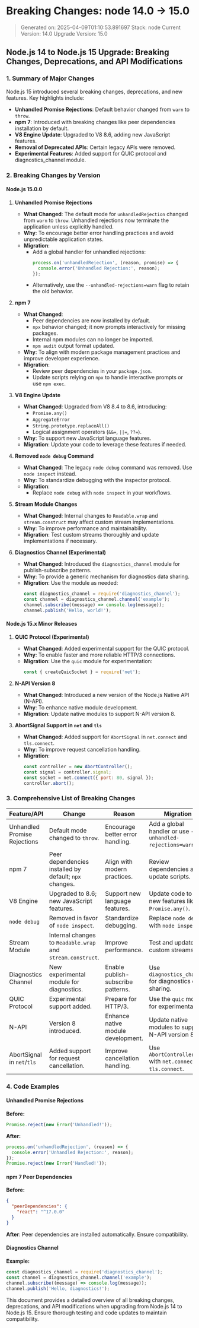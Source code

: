 # Breaking Changes: node 14.0 → 15.0
> Generated on: 2025-04-09T01:10:53.891697
> Stack: node
> Current Version: 14.0
> Upgrade Version: 15.0

## Node.js 14 to Node.js 15 Upgrade: Breaking Changes, Deprecations, and API Modifications

### 1. Summary of Major Changes
Node.js 15 introduced several breaking changes, deprecations, and new features. Key highlights include:
- **Unhandled Promise Rejections**: Default behavior changed from `warn` to `throw`.
- **npm 7**: Introduced with breaking changes like peer dependencies installation by default.
- **V8 Engine Update**: Upgraded to V8 8.6, adding new JavaScript features.
- **Removal of Deprecated APIs**: Certain legacy APIs were removed.
- **Experimental Features**: Added support for QUIC protocol and diagnostics_channel module.

### 2. Breaking Changes by Version

#### **Node.js 15.0.0**
1. **Unhandled Promise Rejections**
   - **What Changed**: The default mode for `unhandledRejection` changed from `warn` to `throw`. Unhandled rejections now terminate the application unless explicitly handled.
   - **Why**: To encourage better error handling practices and avoid unpredictable application states.
   - **Migration**:
     - Add a global handler for unhandled rejections:
       ```javascript
       process.on('unhandledRejection', (reason, promise) => {
         console.error('Unhandled Rejection:', reason);
       });
       ```
     - Alternatively, use the `--unhandled-rejections=warn` flag to retain the old behavior.

2. **npm 7**
   - **What Changed**:
     - Peer dependencies are now installed by default.
     - `npx` behavior changed; it now prompts interactively for missing packages.
     - Internal npm modules can no longer be imported.
     - `npm audit` output format updated.
   - **Why**: To align with modern package management practices and improve developer experience.
   - **Migration**:
     - Review peer dependencies in your `package.json`.
     - Update scripts relying on `npx` to handle interactive prompts or use `npm exec`.

3. **V8 Engine Update**
   - **What Changed**: Upgraded from V8 8.4 to 8.6, introducing:
     - `Promise.any()`
     - `AggregateError`
     - `String.prototype.replaceAll()`
     - Logical assignment operators (`&&=`, `||=`, `??=`).
   - **Why**: To support new JavaScript language features.
   - **Migration**: Update your code to leverage these features if needed.

4. **Removed `node debug` Command**
   - **What Changed**: The legacy `node debug` command was removed. Use `node inspect` instead.
   - **Why**: To standardize debugging with the inspector protocol.
   - **Migration**:
     - Replace `node debug` with `node inspect` in your workflows.

5. **Stream Module Changes**
   - **What Changed**: Internal changes to `Readable.wrap` and `stream.construct` may affect custom stream implementations.
   - **Why**: To improve performance and maintainability.
   - **Migration**: Test custom streams thoroughly and update implementations if necessary.

6. **Diagnostics Channel (Experimental)**
   - **What Changed**: Introduced the `diagnostics_channel` module for publish-subscribe patterns.
   - **Why**: To provide a generic mechanism for diagnostics data sharing.
   - **Migration**: Use the module as needed:
     ```javascript
     const diagnostics_channel = require('diagnostics_channel');
     const channel = diagnostics_channel.channel('example');
     channel.subscribe((message) => console.log(message));
     channel.publish('Hello, world!');
     ```

#### **Node.js 15.x Minor Releases**
1. **QUIC Protocol (Experimental)**
   - **What Changed**: Added experimental support for the QUIC protocol.
   - **Why**: To enable faster and more reliable HTTP/3 connections.
   - **Migration**: Use the `quic` module for experimentation:
     ```javascript
     const { createQuicSocket } = require('net');
     ```

2. **N-API Version 8**
   - **What Changed**: Introduced a new version of the Node.js Native API (N-API).
   - **Why**: To enhance native module development.
   - **Migration**: Update native modules to support N-API version 8.

3. **AbortSignal Support in `net` and `tls`**
   - **What Changed**: Added support for `AbortSignal` in `net.connect` and `tls.connect`.
   - **Why**: To improve request cancellation handling.
   - **Migration**:
     ```javascript
     const controller = new AbortController();
     const signal = controller.signal;
     const socket = net.connect({ port: 80, signal });
     controller.abort();
     ```

### 3. Comprehensive List of Breaking Changes

| **Feature/API**               | **Change**                                                                 | **Reason**                                   | **Migration**                                                                                     |
|--------------------------------|-----------------------------------------------------------------------------|---------------------------------------------|---------------------------------------------------------------------------------------------------|
| Unhandled Promise Rejections   | Default mode changed to `throw`.                                           | Encourage better error handling.            | Add a global handler or use `--unhandled-rejections=warn`.                                        |
| npm 7                          | Peer dependencies installed by default; `npx` changes.                     | Align with modern practices.                | Review dependencies and update scripts.                                                          |
| V8 Engine                      | Upgraded to 8.6; new JavaScript features.                                  | Support new language features.              | Update code to use new features like `Promise.any()`.                                            |
| `node debug`                   | Removed in favor of `node inspect`.                                        | Standardize debugging.                      | Replace `node debug` with `node inspect`.                                                        |
| Stream Module                  | Internal changes to `Readable.wrap` and `stream.construct`.                | Improve performance.                        | Test and update custom streams.                                                                  |
| Diagnostics Channel            | New experimental module for diagnostics.                                   | Enable publish-subscribe patterns.          | Use `diagnostics_channel` for diagnostics data sharing.                                          |
| QUIC Protocol                  | Experimental support added.                                                | Prepare for HTTP/3.                         | Use the `quic` module for experimentation.                                                       |
| N-API                          | Version 8 introduced.                                                      | Enhance native module development.          | Update native modules to support N-API version 8.                                                |
| AbortSignal in `net`/`tls`     | Added support for request cancellation.                                    | Improve cancellation handling.              | Use `AbortController` with `net.connect` or `tls.connect`.                                       |

### 4. Code Examples

#### Unhandled Promise Rejections
**Before:**
```javascript
Promise.reject(new Error('Unhandled!'));
```

**After:**
```javascript
process.on('unhandledRejection', (reason) => {
  console.error('Unhandled Rejection:', reason);
});
Promise.reject(new Error('Handled!'));
```

#### npm 7 Peer Dependencies
**Before:**
```json
{
  "peerDependencies": {
    "react": "^17.0.0"
  }
}
```

**After**: Peer dependencies are installed automatically. Ensure compatibility.

#### Diagnostics Channel
**Example:**
```javascript
const diagnostics_channel = require('diagnostics_channel');
const channel = diagnostics_channel.channel('example');
channel.subscribe((message) => console.log(message));
channel.publish('Hello, diagnostics!');
```

This document provides a detailed overview of all breaking changes, deprecations, and API modifications when upgrading from Node.js 14 to Node.js 15. Ensure thorough testing and code updates to maintain compatibility.